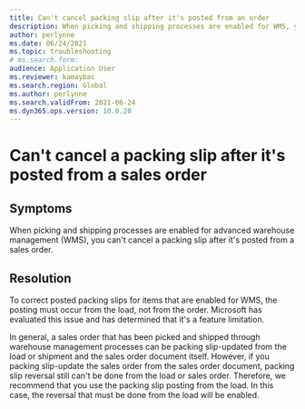 ```yaml
---
title: Can't cancel packing slip after it's posted from an order
description: When picking and shipping processes are enabled for WMS, you can't cancel a packing slip after it's posted from a sales order. This page offers a workaround.
author: perlynne
ms.date: 06/24/2021
ms.topic: troubleshooting
# ms.search.form:
audience: Application User
ms.reviewer: kamaybac 
ms.search.region: Global
ms.author: perlynne
ms.search.validFrom: 2021-06-24
ms.dyn365.ops.version: 10.0.20
---
```


# Can't cancel a packing slip after it's posted from a sales order

## Symptoms

When picking and shipping processes are enabled for advanced warehouse management (WMS), you can't cancel a packing slip after it's posted from a sales order.

## Resolution

To correct posted packing slips for items that are enabled for WMS, the posting must occur from the load, not from the order. Microsoft has evaluated this issue and has determined that it's a feature limitation.  

In general, a sales order that has been picked and shipped through warehouse management processes can be packing slip-updated from the load or shipment and the sales order document itself. However, if you packing slip-update the sales order from the sales order document, packing slip reversal still can't be done from the load or sales order. Therefore, we recommend that you use the packing slip posting from the load. In this case, the reversal that must be done from the load will be enabled.

